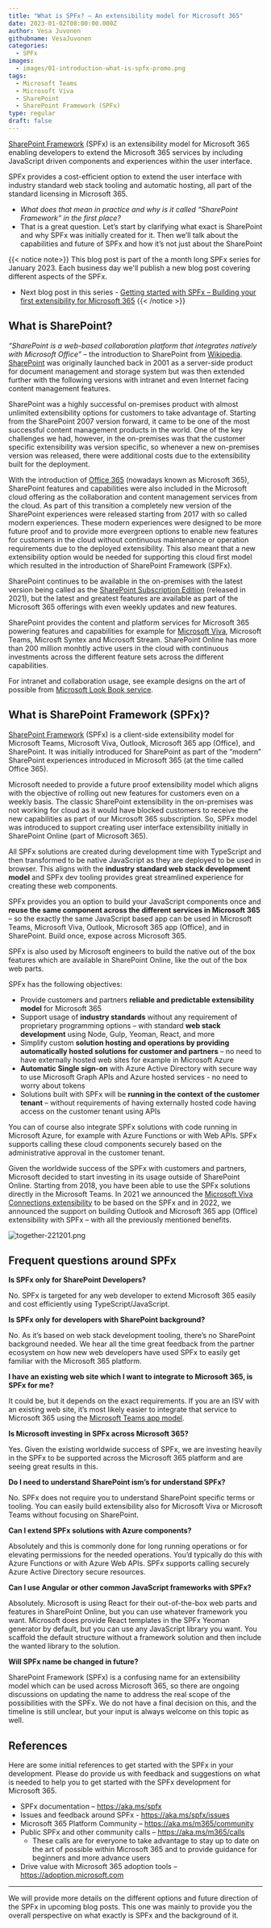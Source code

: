 ```yaml
---
title: "What is SPFx? – An extensibility model for Microsoft 365"
date: 2023-01-02T08:00:00.000Z
author: Vesa Juvonen
githubname: VesaJuvonen
categories:
  - SPFx
images:
  - images/01-introduction-what-is-spfx-promo.png
tags:
  - Microsoft Teams
  - Microsoft Viva  
  - SharePoint
  - SharePoint Framework (SPFx)
type: regular
draft: false
---
```


[SharePoint Framework](https://aka.ms/spfx) (SPFx) is an extensibility model for Microsoft 365 enabling developers to extend the Microsoft 365 services by including JavaScript driven components and experiences within the user interface. 

SPFx provides a cost-efficient option to extend the user interface with industry standard web stack tooling and automatic hosting, all part of the standard licensing in Microsoft 365.

-	*What does that mean in practice and why is it called “SharePoint Framework” in the first place?*
-	That is a great question. Let’s start by clarifying what exact is SharePoint and why SPFx was initially created for it. Then we’ll talk about the capabilities and future of SPFx and how it’s not just about the SharePoint

{{< notice note>}}
This blog post is part of the a month long SPFx series for January 2023. Each business day we'll publish a new blog post covering different aspects of the SPFx.

* Next blog post in this series - [Getting started with SPFx – Building your first extensibility for Microsoft 365](https://pnp.github.io/blog/post/spfx-02-getting-started-with-spfx/)
{{< /notice >}}


## What is SharePoint?

*“SharePoint is a web-based collaboration platform that integrates natively with Microsoft Office”* – the introduction to SharePoint from [Wikipedia](https://en.wikipedia.org/wiki/SharePoint). [SharePoint](https://www.microsoft.com/en-us/microsoft-365/sharepoint/) was originally launched back in 2001 as a server-side product for document management and storage system but was then extended further with the following versions with intranet and even Internet facing content management features.

SharePoint was a highly successful on-premises product with almost unlimited extensibility options for customers to take advantage of. Starting from the SharePoint 2007 version forward, it came to be one of the most successful content management products in the world. One of the key challenges we had, however, in the on-premises was that the customer specific extensibility was version specific, so whenever a new on-premises version was released, there were additional costs due to the extensibility built for the deployment.

With the introduction of [Office 365](https://en.wikipedia.org/wiki/Microsoft_365) (nowadays known as Microsoft 365), SharePoint features and capabilities were also included in the Microsoft cloud offering as the collaboration and content management services from the cloud. As part of this transition a completely new version of the SharePoint experiences were released starting from 2017 with so called modern experiences. These modern experiences were designed to be more future proof and to provide more evergreen options to enable new features for customers in the cloud without continuous maintenance or operation requirements due to the deployed extensibility. This also meant that a new extensibility option would be needed for supporting this cloud first model which resulted in the introduction of SharePoint Framework (SPFx).

SharePoint continues to be available in the on-premises with the latest version being called as the [SharePoint Subscription Edition](https://techcommunity.microsoft.com/t5/microsoft-sharepoint-blog/sharepoint-server-subscription-edition-general-availability/ba-p/2913714) (released in 2021), but the latest and greatest features are available as part of the Microsoft 365 offerings with even weekly updates and new features. 

SharePoint provides the content and platform services for Microsoft 365 powering features and capabilities for example for [Microsoft Viva](https://www.microsoft.com/en-us/microsoft-viva), Microsoft Teams, Microsft Syntex and Microsoft Stream. SharePoint Online has more than 200 million monhtly active users in the cloud with continuous investments across the different feature sets across the different capabilities.

For intranet and collaboration usage, see example designs on the art of possible from [Microsoft Look Book service](https://https://lookbook.microsoft.com/).

## What is SharePoint Framework (SPFx)?

[SharePoint Framework](https://aka.ms/spfx) (SPFx) is a client-side extensibility model for Microsoft Teams, Microsoft Viva, Outlook, Microsoft 365 app (Office), and SharePoint. It was initially introduced for SharePoint as part of the “modern” SharePoint experiences introduced in Microsoft 365 (at the time called Office 365).

Microsoft needed to provide a future proof extensibility model which aligns with the objective of rolling out new features for customers even on a weekly basis. The classic SharePoint extensibility in the on-premises was not working for cloud as it would have blocked customers to receive the new capabilities as part of our Microsoft 365 subscription. So, SPFx model was introduced to support creating user interface extensibility initially in SharePoint Online (part of Microsoft 365).

All SPFx solutions are created during development time with TypeScript and then transformed to be native JavaScript as they are deployed to be used in browser. This aligns with the **industry standard web stack development model** and SPFx dev tooling provides great streamlined experience for creating these web components.

SPFx provides you an option to build your JavaScript components once and **reuse the same component across the different services in Microsoft 365** – so the exactly the same JavaScript based app can be used in Microsoft Teams, Microsoft Viva, Outlook, Microsoft 365 app (Office), and in SharePoint. Build once, expose across Microsoft 365.

SPFx is also used by Microsoft engineers to build the native out of the box features which are available in SharePoint Online, like the out of the box web parts. 

SPFx has the following objectives:

-	Provide customers and partners **reliable and predictable extensibility model** for Microsoft 365
-	Support usage of **industry standards** without any requirement of proprietary programming options – with standard **web stack development** using Node, Gulp, Yeoman, React, and more
-	Simplify custom **solution hosting and operations by providing automatically hosted solutions for customer and partners** – no need to have externally hosted web sites for example in Microsoft Azure
- **Automatic Single sign-on** with Azure Active Directory with secure way to use Microsoft Graph APIs and Azure hosted services - no need to worry about tokens
-	Solutions built with SPFx will be **running in the context of the customer tenant** – without requirements of having externally hosted code having access on the customer tenant using APIs

You can of course also integrate SPFx solutions with code running in Microsoft Azure, for example with Azure Functions or with Web APIs. SPFx supports calling these cloud components securely based on the administrative approval in the customer tenant.

Given the worldwide success of the SPFx with customers and partners, Microsoft  decided to start investing in its usage outside of SharePoint Online. Starting from 2018, you have been able to use the SPFx solutions directly in the Microsoft Teams. In 2021 we announced the [Microsoft Viva Connections extensibility](https://learn.microsoft.com/en-us/sharepoint/dev/spfx/viva/overview-viva-connections) to be based on the SPFx and in 2022, we announced the support on building Outlook and Microsoft 365 app (Office) extensibility with SPFx – with all the previously mentioned benefits.

![together-221201.png](images/spfx-experiences-m365.png)

## Frequent questions around SPFx

**Is SPFx only for SharePoint Developers?** 

No. SPFx is targeted for any web developer to extend Microsoft 365 easily and cost efficiently using TypeScript/JavaScript.

**Is SPFx only for developers with SharePoint background?** 

No. As it’s based on web stack development tooling, there’s no SharePoint background needed. We hear all the time great feedback from the partner ecosystem on how new web developers have used SPFx to easily get familiar with the Microsoft 365 platform.

**I have an existing web site which I want to integrate to Microsoft 365, is SPFx for me?** 

It could be, but it depends on the exact requirements. If you are an ISV with an existing web site, it’s most likely easier to integrate that service to Microsoft 365 using the [Microsoft Teams app model](https://learn.microsoft.com/en-us/microsoftteams/platform/).

**Is Microsoft investing in SPFx across Microsoft 365?** 

Yes. Given the existing worldwide success of SPFx, we are investing heavily in the SPFx to be supported across the Microsoft 365 platform and are seeing great results in this.

**Do I need to understand SharePoint ism’s for understand SPFx?** 

No. SPFx does not require you to understand SharePoint specific terms or tooling. You can easily build extensibility also for Microsoft Viva or Microsoft Teams without focusing on SharePoint.

**Can I extend SPFx solutions with Azure components?** 

Absolutely and this is commonly done for long running operations or for elevating permissions for the needed operations. You’d typically do this with Azure Functions or with Azure Web APIs. SPFx supports calling securely Azure Active Directory secure resources.

**Can I use Angular or other common JavaScript frameworks with SPFx?** 

Absolutely. Microsoft is using React for their out-of-the-box web parts and features in SharePoint Online, but you can use whatever framework you want. Microsoft does provide React templates in the SPFx Yeoman generator by default, but you can use any JavaScript library you want. You scaffold the default structure without a framework solution and then include the wanted library to the solution.

**Will SPFx name be changed in future?** 

SharePoint Framework (SPFx) is a confusing name for an extensibility model which can be used across Microsoft 365, so there are ongoing discussions on updating the name to address the real scope of the possibilities with the SPFx. We do not have a final decision on this, and the timeline is still unclear, but your input is always welcome on this topic as well.

## References

Here are some initial references to get started with the SPFx in your development. Please do provide us with feedback and suggestions on what is needed to help you to get started with the SPFx development for Microsoft 365.

-	SPFx documentation – https://aka.ms/spfx
-	Issues and feedback around SPFx - https://aka.ms/spfx/issues
-	Microsoft 365 Platform Community – https://aka.ms/m365/community
-	Public SPFx and other community calls – https://aka.ms/m365/calls 
    - These calls are for everyone to take advantage to stay up to date on the art of possible within Microsoft 365 and to provide guidance for beginners and more advance users
- Drive value with Microsoft 365 adoption tools – https://adoption.microsoft.com 

- - -

We will provide more details on the different options and future direction of the SPFx in upcoming blog posts. This one was mainly to provide you the overall perspective on what exactly is SPFx and the background of it.
